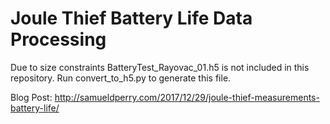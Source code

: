 # Joule Thief Battery Life Data Processing

Due to size constraints BatteryTest_Rayovac_01.h5 is not included in this repository. Run convert_to_h5.py to generate  this file.

Blog Post: http://samueldperry.com/2017/12/29/joule-thief-measurements-battery-life/